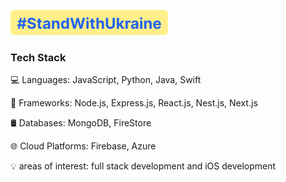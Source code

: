 [![Stand With Ukraine](https://raw.githubusercontent.com/vshymanskyy/StandWithUkraine/main/badges/StandWithUkraine.svg)](https://stand-with-ukraine.pp.ua)

### Tech Stack

💻 Languages: JavaScript, Python, Java, Swift

🔧 Frameworks: Node.js, Express.js, React.js, Nest.js, Next.js

🛢 Databases: MongoDB, FireStore

🌐 Cloud Platforms: Firebase, Azure

:bulb: areas of interest: full stack development and iOS development
